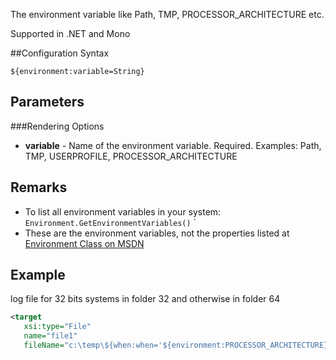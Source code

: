 The environment variable like Path, TMP, PROCESSOR_ARCHITECTURE etc.

Supported in .NET and Mono

##Configuration Syntax
```
${environment:variable=String}
```

## Parameters
###Rendering Options
* **variable** - Name of the environment variable. Required. Examples: Path, TMP, USERPROFILE, PROCESSOR_ARCHITECTURE

## Remarks

- To list all environment variables in your system: `Environment.GetEnvironmentVariables()`
`
- These are the environment variables, not the properties listed at  [Environment Class on MSDN](https://msdn.microsoft.com/en-us/library/system.environment(v=vs.110).aspx)

## Example
log file for 32 bits systems in folder 32 and otherwise in folder 64

```xml
<target 
   xsi:type="File"
   name="file1" 
   fileName="c:\temp\${when:when='${environment:PROCESSOR_ARCHITECTURE}'='X86':inner=32:else=64}\file.log" />
```

